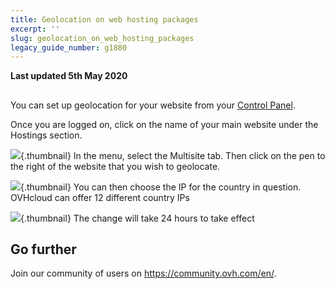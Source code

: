 ```yaml
---
title: Geolocation on web hosting packages
excerpt: ''
slug: geolocation_on_web_hosting_packages
legacy_guide_number: g1880
---
```


**Last updated 5th May 2020**

## 
You can set up geolocation for your website from your [Control Panel](https://ca.ovh.com/auth/?action=gotomanager&from=https://www.ovh.com/asia/&ovhSubsidiary=asia).

Once you are logged on, click on the name of your main website under the Hostings section.

![](images/img_2792.jpg){.thumbnail}
In the menu, select the Multisite tab.
Then click on the pen to the right of the website that you wish to geolocate.

![](images/img_2793.jpg){.thumbnail}
You can then choose the IP for the country in question. 
OVHcloud can offer 12 different country IPs

![](images/img_2794.jpg){.thumbnail}
The change will take 24 hours to take effect

## Go further

Join our community of users on <https://community.ovh.com/en/>.
